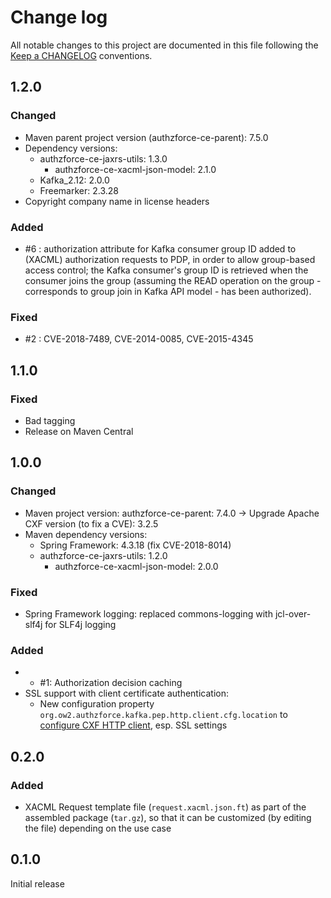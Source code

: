 # Change log
All notable changes to this project are documented in this file following the [Keep a CHANGELOG](http://keepachangelog.com) conventions.


## 1.2.0
### Changed
- Maven parent project version (authzforce-ce-parent): 7.5.0
- Dependency versions:
	- authzforce-ce-jaxrs-utils: 1.3.0
		- authzforce-ce-xacml-json-model: 2.1.0
	- Kafka_2.12: 2.0.0
	- Freemarker: 2.3.28
- Copyright company name in license headers

### Added
- #6 : authorization attribute for Kafka consumer group ID added to (XACML) authorization requests to PDP, in order to allow group-based access control; the Kafka consumer's group ID is retrieved when the consumer joins the group (assuming the READ operation on the group - corresponds to group join in Kafka API model - has been authorized).

### Fixed
- #2 : CVE-2018-7489, CVE-2014-0085, CVE-2015-4345


## 1.1.0
### Fixed
- Bad tagging
- Release on Maven Central


## 1.0.0
### Changed 
- Maven project version: authzforce-ce-parent: 7.4.0 -> Upgrade Apache CXF version (to fix a CVE): 3.2.5
- Maven dependency versions:
	- Spring Framework: 4.3.18 (fix CVE-2018-8014)
	- authzforce-ce-jaxrs-utils: 1.2.0
		- authzforce-ce-xacml-json-model: 2.0.0

### Fixed
- Spring Framework logging: replaced commons-logging with jcl-over-slf4j for SLF4j logging

### Added
- - #1: Authorization decision caching
- SSL support with client certificate authentication:
	- New configuration property `org.ow2.authzforce.kafka.pep.http.client.cfg.location` to [configure CXF HTTP client](https://cxf.apache.org/docs/client-http-transport-including-ssl-support.html#ClientHTTPTransport(includingSSLsupport)-ConfiguringSSLSupport), esp. SSL settings


## 0.2.0
### Added 
- XACML Request template file (`request.xacml.json.ft`) as part of the assembled package (`tar.gz`), so that it can be customized (by editing the file) depending on the use case

## 0.1.0
Initial release
